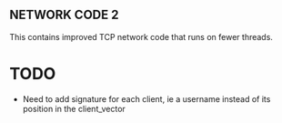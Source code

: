 ## NETWORK CODE 2

This contains improved TCP network code that runs on fewer threads.

# TODO

- Need to add signature for each client, ie a username instead of its position in the client_vector